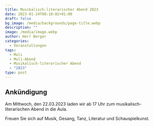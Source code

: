 ```yaml
---
title: Musikalisch-literarischer Abend 2023
date: 2023-01-24T08:18:02+01:00
draft: false
bg_image: /media/backgrounds/page-title.webp
description: ""
image: /media/image.webp
author: Herr Berger
categories:
  - Veranstaltungen
tags:
  - Muli
  - Muli-Abend
  - Musikalisch-literarischer Abend
  - "2023"
type: post
---
```

## Ankündigung

Am Mittwoch, den 22.03.2023 laden wir ab 17 Uhr zum musikalisch-literarischen Abend in die Aula.

Freuen Sie sich auf Musik, Gesang, Tanz, Literatur und Schauspielkunst.
